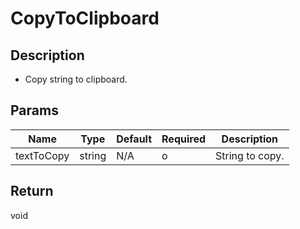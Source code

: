 # CopyToClipboard

## Description
- Copy string to clipboard.

## Params
|Name|Type|Default|Required|Description|
|--|--|--|--|--|
|textToCopy|string|N/A|o|String to copy.|

## Return 
void
